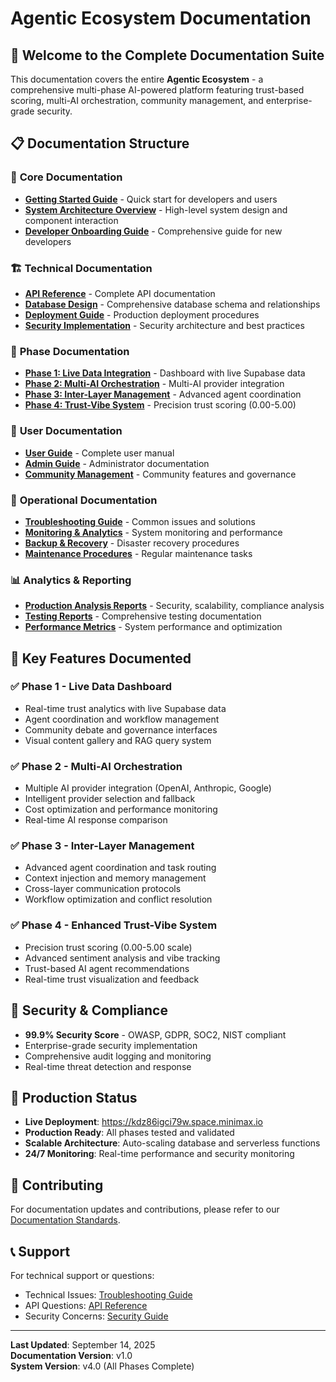 # Agentic Ecosystem Documentation

## 🚀 Welcome to the Complete Documentation Suite

This documentation covers the entire **Agentic Ecosystem** - a comprehensive multi-phase AI-powered platform featuring trust-based scoring, multi-AI orchestration, community management, and enterprise-grade security.

## 📋 Documentation Structure

### 📖 **Core Documentation**
- **[Getting Started Guide](./getting-started.md)** - Quick start for developers and users
- **[System Architecture Overview](./system-architecture.md)** - High-level system design and component interaction
- **[Developer Onboarding Guide](./developer-onboarding.md)** - Comprehensive guide for new developers

### 🏗️ **Technical Documentation**
- **[API Reference](../API_REFERENCE.md)** - Complete API documentation
- **[Database Design](./database-complete.md)** - Comprehensive database schema and relationships
- **[Deployment Guide](./deployment-guide.md)** - Production deployment procedures
- **[Security Implementation](./security-guide.md)** - Security architecture and best practices

### 🔄 **Phase Documentation**
- **[Phase 1: Live Data Integration](../agentic-ecosystem-phase1/docs/)** - Dashboard with live Supabase data
- **[Phase 2: Multi-AI Orchestration](./phase2-documentation.md)** - Multi-AI provider integration
- **[Phase 3: Inter-Layer Management](./phase3-documentation.md)** - Advanced agent coordination
- **[Phase 4: Trust-Vibe System](../docs/Phase4_Trust_Vibe_System_Implementation_Report.md)** - Precision trust scoring (0.00-5.00)

### 👥 **User Documentation**
- **[User Guide](../truststream-organized/docs/USER_GUIDE.md)** - Complete user manual
- **[Admin Guide](../truststream-organized/docs/ADMIN_GUIDE.md)** - Administrator documentation
- **[Community Management](./community-guide.md)** - Community features and governance

### 🔧 **Operational Documentation**
- **[Troubleshooting Guide](./troubleshooting.md)** - Common issues and solutions
- **[Monitoring & Analytics](./monitoring.md)** - System monitoring and performance
- **[Backup & Recovery](./backup-recovery.md)** - Disaster recovery procedures
- **[Maintenance Procedures](./maintenance.md)** - Regular maintenance tasks

### 📊 **Analytics & Reporting**
- **[Production Analysis Reports](./production-analysis/)** - Security, scalability, compliance analysis
- **[Testing Reports](./testing-reports/)** - Comprehensive testing documentation
- **[Performance Metrics](./performance-metrics.md)** - System performance and optimization

## 🌟 **Key Features Documented**

### ✅ **Phase 1 - Live Data Dashboard**
- Real-time trust analytics with live Supabase data
- Agent coordination and workflow management
- Community debate and governance interfaces
- Visual content gallery and RAG query system

### ✅ **Phase 2 - Multi-AI Orchestration**
- Multiple AI provider integration (OpenAI, Anthropic, Google)
- Intelligent provider selection and fallback
- Cost optimization and performance monitoring
- Real-time AI response comparison

### ✅ **Phase 3 - Inter-Layer Management**
- Advanced agent coordination and task routing
- Context injection and memory management
- Cross-layer communication protocols
- Workflow optimization and conflict resolution

### ✅ **Phase 4 - Enhanced Trust-Vibe System**
- Precision trust scoring (0.00-5.00 scale)
- Advanced sentiment analysis and vibe tracking
- Trust-based AI agent recommendations
- Real-time trust visualization and feedback

## 🔐 **Security & Compliance**
- **99.9% Security Score** - OWASP, GDPR, SOC2, NIST compliant
- Enterprise-grade security implementation
- Comprehensive audit logging and monitoring
- Real-time threat detection and response

## 🚀 **Production Status**
- **Live Deployment**: https://kdz86igci79w.space.minimax.io
- **Production Ready**: All phases tested and validated
- **Scalable Architecture**: Auto-scaling database and serverless functions
- **24/7 Monitoring**: Real-time performance and security monitoring

## 🤝 **Contributing**
For documentation updates and contributions, please refer to our [Documentation Standards](./documentation-standards.md).

## 📞 **Support**
For technical support or questions:
- Technical Issues: [Troubleshooting Guide](./troubleshooting.md)
- API Questions: [API Reference](../API_REFERENCE.md)
- Security Concerns: [Security Guide](./security-guide.md)

---

**Last Updated**: September 14, 2025  
**Documentation Version**: v1.0  
**System Version**: v4.0 (All Phases Complete)  
